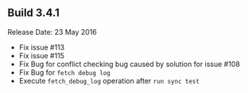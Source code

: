 Build 3.4.1
-----------
Release Date: 23 May 2016

* Fix issue #113
* Fix issue #115
* Fix Bug for conflict checking bug caused by solution for issue #108
* Fix Bug for ``fetch debug log``
* Execute ``fetch_debug_log`` operation after ``run sync test``
